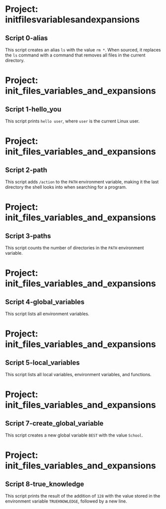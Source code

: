 # Project: initfilesvariablesandexpansions

## Script 0-alias

This script creates an alias `ls` with the value `rm *`. When sourced, it replaces the `ls` command with a command that removes all files in the current directory.

# Project: init_files_variables_and_expansions

## Script 1-hello_you

This script prints `hello user`, where `user` is the current Linux user.

# Project: init_files_variables_and_expansions

## Script 2-path

This script adds `/action` to the `PATH` environment variable, making it the last directory the shell looks into when searching for a program.

# Project: init_files_variables_and_expansions

## Script 3-paths

This script counts the number of directories in the `PATH` environment variable.

# Project: init_files_variables_and_expansions

## Script 4-global_variables

This script lists all environment variables.

# Project: init_files_variables_and_expansions

## Script 5-local_variables

This script lists all local variables, environment variables, and functions.

# Project: init_files_variables_and_expansions

## Script 7-create_global_variable

This script creates a new global variable `BEST` with the value `School`.

# Project: init_files_variables_and_expansions

## Script 8-true_knowledge

This script prints the result of the addition of `128` with the value stored in the environment variable `TRUEKNOWLEDGE`, followed by a new line.

